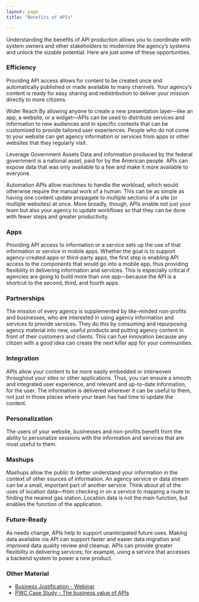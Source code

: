 ```yaml
---
layout: page
title: "Benefits of APIs"

---
```


Understanding the benefits of API production allows you to coordinate with system owners and other stakeholders to modernize the agency’s systems and unlock the sizable potential. Here are just some of these opportunities. 

### Efficiency
Providing API access allows for content to be created once and automatically published or made available to many channels. Your agency’s content is ready for easy sharing and redistribution to deliver your mission directly to more citizens. 

Wider Reach
By allowing anyone to create a new presentation layer—like an app, a website, or a widget—APIs can be used to distribute services and information to new audiences and in specific contexts that can be customized to provide tailored user experiences. People who do not come to your website can get agency information or services from apps or other websites that they regularly visit.

Leverage Government Assets
Data and information produced by the federal government is a national asset, paid for by the American people. APIs can expose data that was only available to a few and make it more available to everyone.

Automation
APIs allow machines to handle the workload, which would otherwise require the manual work of a human. This can be as simple as having one content update propagate to multiple sections of a site (or multiple websites) at once. More broadly, though, APIs enable not just your team but also your agency to update workflows so that they can be done with fewer steps and greater productivity. 

### Apps 
Providing API access to information or a service sets up the use of that information or service in mobile apps. Whether the goal is to support agency-created apps or third-party apps, the first step is enabling API access to the components that would go into a mobile app, thus providing flexibility in delivering information and services. This is especially critical if agencies are going to build more than one app—because the API is a shortcut to the second, third, and fourth apps.

### Partnerships
The mission of every agency is supplemented by like-minded non-profits and businesses, who are interested in using agency information and services to provide services. They do this by consuming and repurposing agency material into new, useful products and putting agency content in front of their customers and clients. This can fuel innovation because any citizen with a good idea can create the next killer app for your communities.

### Integration
APIs allow your content to be more easily embedded or interwoven throughout your sites or other applications. Thus, you can ensure a smooth and integrated user experience, and relevant and up-to-date information, for the user. The information is delivered wherever it can be useful to them, not just in those places where your team has had time to update the content. 

### Personalization
The users of your website, businesses and non-profits benefit from the ability to personalize sessions with the information and services that are most useful to them.  

### Mashups 
Mashups allow the public to better understand your information in the context of other sources of information. An agency service or data stream can be a small, important part of another service. Think about all of the uses of location data—from checking in on a service to mapping a route to finding the nearest gas station. Location data is not the main function, but enables the function of the application.

### Future-Ready
As needs change, APIs help to support unanticipated future uses. Making data available via API can support faster and easier data migration and improved data quality review and cleanup. APIs can provide greater flexibility in delivering services; for example, using a service that accesses a backend system to power a new product.

### Other Material 

* [Business Justification - Webinar](http://www.elasticpath.com/company/news/2012/api-webinar)
* [PWC Case Study - The business value of APIs](http://www.pwc.com/us/en/technology-forecast/2012/issue2/download.jhtml)


